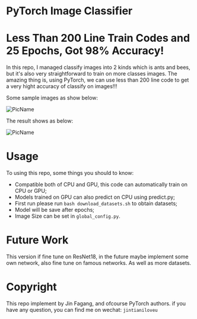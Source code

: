 # PyTorch Image Classifier

# Less Than 200 Line Train Codes and 25 Epochs, Got 98% Accuracy!

In this repo, I managed classify images into 2 kinds which is ants and
bees, but it's also very straightforward to train on more classes images.
The amazing thing is, using PyTorch, we can use less than 200 line code to get
a very hight accuracy of classify on images!!!

Some sample images as show below:

![PicName](http://ofwzcunzi.bkt.clouddn.com/HJ2LMJ5Bb4Qa0w8Y.png)

The result shows as below:

![PicName](http://ofwzcunzi.bkt.clouddn.com/qM4cAnbziDJbZPI3.png)

# Usage

To using this repo, some things you should to know:

* Compatible both of CPU and GPU, this code can automatically train on CPU or GPU;
* Models trained on GPU can also predict on CPU using predict.py;
* First run please run `bash download_datasets.sh` to obtain datasets;
* Model will be save after epochs;
* Image Size can be set in `global_config.py`.

# Future Work

This version if fine tune on ResNet18, in the future maybe implement some own network,
also fine tune on famous networks.
As well as more datasets.

# Copyright

This repo implement by Jin Fagang, and ofcourse PyTorch authors.
if you have any question, you can find me on wechat: `jintianiloveu`
